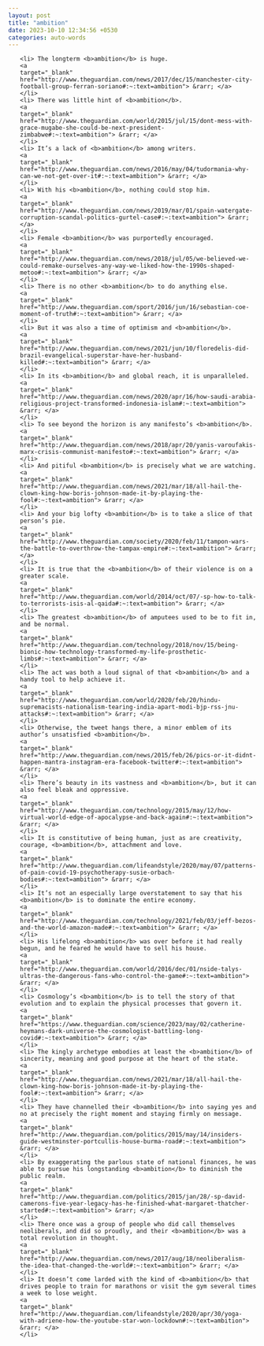 ```yaml
---
layout: post
title: "ambition"
date: 2023-10-10 12:34:56 +0530
categories: auto-words
---
```

<ol>

    <li> The longterm <b>ambition</b> is huge.
    <a 
    target="_blank" 
    href="http://www.theguardian.com/news/2017/dec/15/manchester-city-football-group-ferran-soriano#:~:text=ambition"> &rarr; </a>
    </li>
    <li> There was little hint of <b>ambition</b>.
    <a 
    target="_blank" 
    href="http://www.theguardian.com/world/2015/jul/15/dont-mess-with-grace-mugabe-she-could-be-next-president-zimbabwe#:~:text=ambition"> &rarr; </a>
    </li>
    <li> It’s a lack of <b>ambition</b> among writers.
    <a 
    target="_blank" 
    href="http://www.theguardian.com/news/2016/may/04/tudormania-why-can-we-not-get-over-it#:~:text=ambition"> &rarr; </a>
    </li>
    <li> With his <b>ambition</b>, nothing could stop him.
    <a 
    target="_blank" 
    href="http://www.theguardian.com/news/2019/mar/01/spain-watergate-corruption-scandal-politics-gurtel-case#:~:text=ambition"> &rarr; </a>
    </li>
    <li> Female <b>ambition</b> was purportedly encouraged.
    <a 
    target="_blank" 
    href="http://www.theguardian.com/news/2018/jul/05/we-believed-we-could-remake-ourselves-any-way-we-liked-how-the-1990s-shaped-metoo#:~:text=ambition"> &rarr; </a>
    </li>
    <li> There is no other <b>ambition</b> to do anything else.
    <a 
    target="_blank" 
    href="http://www.theguardian.com/sport/2016/jun/16/sebastian-coe-moment-of-truth#:~:text=ambition"> &rarr; </a>
    </li>
    <li> But it was also a time of optimism and <b>ambition</b>.
    <a 
    target="_blank" 
    href="http://www.theguardian.com/news/2021/jun/10/floredelis-did-brazil-evangelical-superstar-have-her-husband-killed#:~:text=ambition"> &rarr; </a>
    </li>
    <li> In its <b>ambition</b> and global reach, it is unparalleled.
    <a 
    target="_blank" 
    href="http://www.theguardian.com/news/2020/apr/16/how-saudi-arabia-religious-project-transformed-indonesia-islam#:~:text=ambition"> &rarr; </a>
    </li>
    <li> To see beyond the horizon is any manifesto’s <b>ambition</b>.
    <a 
    target="_blank" 
    href="http://www.theguardian.com/news/2018/apr/20/yanis-varoufakis-marx-crisis-communist-manifesto#:~:text=ambition"> &rarr; </a>
    </li>
    <li> And pitiful <b>ambition</b> is precisely what we are watching.
    <a 
    target="_blank" 
    href="http://www.theguardian.com/news/2021/mar/18/all-hail-the-clown-king-how-boris-johnson-made-it-by-playing-the-fool#:~:text=ambition"> &rarr; </a>
    </li>
    <li> And your big lofty <b>ambition</b> is to take a slice of that person’s pie.
    <a 
    target="_blank" 
    href="http://www.theguardian.com/society/2020/feb/11/tampon-wars-the-battle-to-overthrow-the-tampax-empire#:~:text=ambition"> &rarr; </a>
    </li>
    <li> It is true that the <b>ambition</b> of their violence is on a greater scale.
    <a 
    target="_blank" 
    href="http://www.theguardian.com/world/2014/oct/07/-sp-how-to-talk-to-terrorists-isis-al-qaida#:~:text=ambition"> &rarr; </a>
    </li>
    <li> The greatest <b>ambition</b> of amputees used to be to fit in, and be normal.
    <a 
    target="_blank" 
    href="http://www.theguardian.com/technology/2018/nov/15/being-bionic-how-technology-transformed-my-life-prosthetic-limbs#:~:text=ambition"> &rarr; </a>
    </li>
    <li> The act was both a loud signal of that <b>ambition</b> and a handy tool to help achieve it.
    <a 
    target="_blank" 
    href="http://www.theguardian.com/world/2020/feb/20/hindu-supremacists-nationalism-tearing-india-apart-modi-bjp-rss-jnu-attacks#:~:text=ambition"> &rarr; </a>
    </li>
    <li> Otherwise, the tweet hangs there, a minor emblem of its author’s unsatisfied <b>ambition</b>.
    <a 
    target="_blank" 
    href="http://www.theguardian.com/news/2015/feb/26/pics-or-it-didnt-happen-mantra-instagram-era-facebook-twitter#:~:text=ambition"> &rarr; </a>
    </li>
    <li> There’s beauty in its vastness and <b>ambition</b>, but it can also feel bleak and oppressive.
    <a 
    target="_blank" 
    href="http://www.theguardian.com/technology/2015/may/12/how-virtual-world-edge-of-apocalypse-and-back-again#:~:text=ambition"> &rarr; </a>
    </li>
    <li> It is constitutive of being human, just as are creativity, courage, <b>ambition</b>, attachment and love.
    <a 
    target="_blank" 
    href="http://www.theguardian.com/lifeandstyle/2020/may/07/patterns-of-pain-covid-19-psychotherapy-susie-orbach-bodies#:~:text=ambition"> &rarr; </a>
    </li>
    <li> It’s not an especially large overstatement to say that his <b>ambition</b> is to dominate the entire economy.
    <a 
    target="_blank" 
    href="http://www.theguardian.com/technology/2021/feb/03/jeff-bezos-and-the-world-amazon-made#:~:text=ambition"> &rarr; </a>
    </li>
    <li> His lifelong <b>ambition</b> was over before it had really begun, and he feared he would have to sell his house.
    <a 
    target="_blank" 
    href="http://www.theguardian.com/world/2016/dec/01/nside-talys-ultras-the-dangerous-fans-who-control-the-game#:~:text=ambition"> &rarr; </a>
    </li>
    <li> Cosmology’s <b>ambition</b> is to tell the story of that evolution and to explain the physical processes that govern it.
    <a 
    target="_blank" 
    href="https://www.theguardian.com/science/2023/may/02/catherine-heymans-dark-universe-the-cosmologist-battling-long-covid#:~:text=ambition"> &rarr; </a>
    </li>
    <li> The kingly archetype embodies at least the <b>ambition</b> of sincerity, meaning and good purpose at the heart of the state.
    <a 
    target="_blank" 
    href="http://www.theguardian.com/news/2021/mar/18/all-hail-the-clown-king-how-boris-johnson-made-it-by-playing-the-fool#:~:text=ambition"> &rarr; </a>
    </li>
    <li> They have channelled their <b>ambition</b> into saying yes and no at precisely the right moment and staying firmly on message.
    <a 
    target="_blank" 
    href="http://www.theguardian.com/politics/2015/may/14/insiders-guide-westminster-portcullis-house-burma-road#:~:text=ambition"> &rarr; </a>
    </li>
    <li> By exaggerating the parlous state of national finances, he was able to pursue his longstanding <b>ambition</b> to diminish the public realm.
    <a 
    target="_blank" 
    href="http://www.theguardian.com/politics/2015/jan/28/-sp-david-camerons-five-year-legacy-has-he-finished-what-margaret-thatcher-started#:~:text=ambition"> &rarr; </a>
    </li>
    <li> There once was a group of people who did call themselves neoliberals, and did so proudly, and their <b>ambition</b> was a total revolution in thought.
    <a 
    target="_blank" 
    href="http://www.theguardian.com/news/2017/aug/18/neoliberalism-the-idea-that-changed-the-world#:~:text=ambition"> &rarr; </a>
    </li>
    <li> It doesn’t come larded with the kind of <b>ambition</b> that drives people to train for marathons or visit the gym several times a week to lose weight.
    <a 
    target="_blank" 
    href="http://www.theguardian.com/lifeandstyle/2020/apr/30/yoga-with-adriene-how-the-youtube-star-won-lockdown#:~:text=ambition"> &rarr; </a>
    </li>